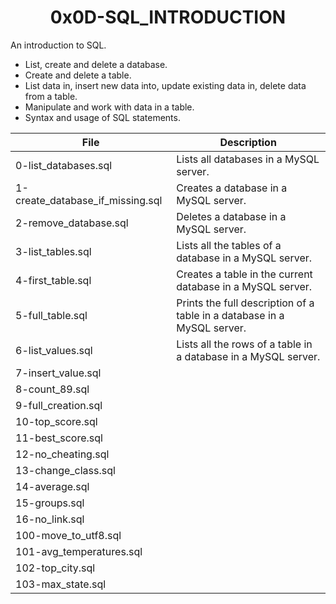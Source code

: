 <h1 align="center"><b>0x0D-SQL_INTRODUCTION</b></h1>

An introduction to SQL. 

<ul>
<li>List, create and delete a database.</li>
<li>Create and delete a table.</li>
<li>List data in, insert new data into, update existing data in, delete data from a table.</li>
<li>Manipulate and work with data in a table.</li>
<li>Syntax and usage of SQL statements.</li> 
</ul>

|File | Description |
|---|---|
|0-list_databases.sql|Lists all databases in a MySQL server.|
|1-create_database_if_missing.sql|Creates a database in a MySQL server.|
|2-remove_database.sql|Deletes a database in a MySQL server.|
|3-list_tables.sql|Lists all the tables of a database in a MySQL server.|
|4-first_table.sql|Creates a table in the current database in a MySQL server.|
|5-full_table.sql|Prints the full description of a table in a database in a MySQL server.|
|6-list_values.sql|Lists all the rows of a table in a database in a MySQL server.|
|7-insert_value.sql||
|8-count_89.sql||
|9-full_creation.sql||
|10-top_score.sql||
|11-best_score.sql||
|12-no_cheating.sql||
|13-change_class.sql||
|14-average.sql||
|15-groups.sql||
|16-no_link.sql||
|100-move_to_utf8.sql||
|101-avg_temperatures.sql||
|102-top_city.sql||
|103-max_state.sql||
